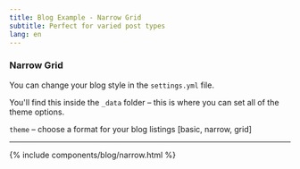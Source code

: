 ```yaml
---
title: Blog Example - Narrow Grid
subtitle: Perfect for varied post types
lang: en
---
```


### Narrow Grid
You can change your blog style in the `settings.yml` file.

You'll find this inside the `_data` folder – this is where you can set all of the theme options.

`theme` – choose a format for your blog listings [basic, narrow, grid]

---

 {% include components/blog/narrow.html %}
 